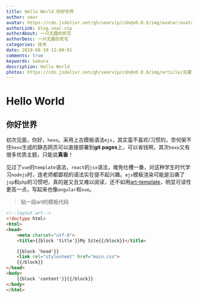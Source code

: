 ```yaml
---
title: Hello World 你好世界
author: vear
avatar: https://cdn.jsdelivr.net/gh/vearvip/cdn@v0.0.8/img/avatar/avatar.webp
authorLink: blog.vear.vip
authorAbout: 一只无趣的死宅
authorDesc: 一只无趣的死宅
categories: 技术
date: 2019-08-10 12:00:01
comments: true
keywords: Sakura
description: Hello World
photos: https://cdn.jsdelivr.net/gh/vearvip/cdn@v0.0.8/img/article/古建筑少女.webp
---
```


# Hello World
## 你好世界

 初次见面，你好，`hexo`。采用上古模板语法`ejs`，其实蛮不喜欢/习惯的，奈何架不住`hexo`生成的静态网页可以直接部署到**git pages**上，可以省钱啊，其次`hexo`又有很多优质主题，只能说**真香**！

 见过了`vue`的`template`语法，`react`的`jsx`语法，难免吐槽一番，对这种学生时代学习`nodejs`时，连老师都鄙视的语法实在提不起兴趣。`ejs`模板渲染可能是沿袭了`jsp`和`php`的习惯吧，真的是又丑又难以阅读，还不如用[art-template](https://github.com/aui/art-template)，明显可读性更高一点，写起来也像`angular`和`vue`。

> 贴一段art的模板代码

```html
<!--layout.art-->
<!doctype html>
<html>
<head>
    <meta charset="utf-8">
    <title>{{block 'title'}}My Site{{/block}}</title>

    {{block 'head'}}
    <link rel="stylesheet" href="main.css">
    {{/block}}
</head>
<body>
    {{block 'content'}}{{/block}}
</body>
</html>

```
